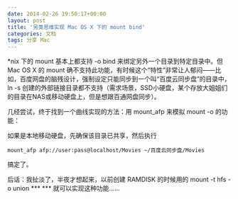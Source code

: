 ```yaml
---
date: 2014-02-26 19:50:17+00:00
layout: post
title: '另类思维实现 Mac OS X 下的 mount bind'
categories: 文档
tags: 分享 Mac
---
```


*nix 下的 mount 基本上都支持 -o bind 来绑定另外一个目录到特定目录中。但 Mac OS X 的 mount 确不支持此功能，有时候这个“特性”非常让人郁闷——比如，百度网盘的脑残设计，强制设定只能同步到一个叫“百度云同步盘”的目录中，ln -s 创建的外部链接目录都不支持（需求场景，SSD小硬盘，某个存放大姐姐们的目录在NAS或移动硬盘上，但是想跟百通网盘同步）。

几经尝试，终于找到一个曲线实现的方法：用 mount_afp 来模拟 mount -o 的功能：

如果是本地移动硬盘，先确保该目录已共享，然后执行 

	mount_afp afp://user:pass@localhost/Movies ~/百度云同步盘/Movies

搞定了。

后话：我扯淡了，半夜才想起来，以前创建 RAMDISK 的时候用的 mount -t hfs -o union *** *** 就可以实现这种功能……